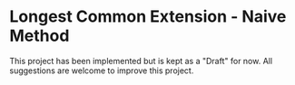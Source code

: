 #  Longest Common Extension - Naive Method

This project has been implemented but is kept as a "Draft" for now.
All suggestions are welcome to improve this project.
